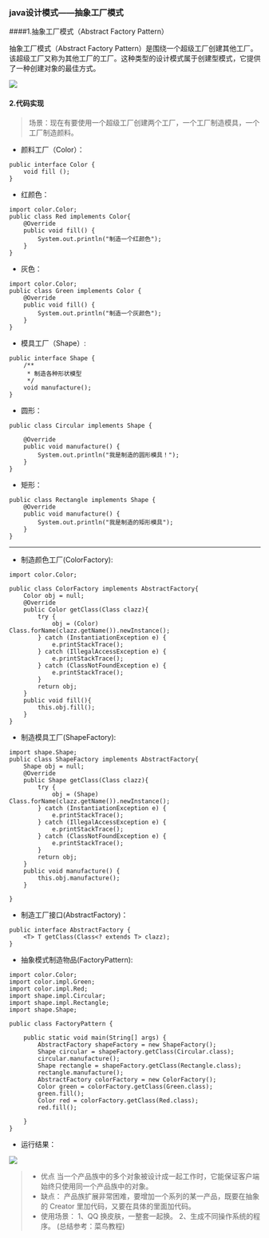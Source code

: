 ### java设计模式——抽象工厂模式

####1.抽象工厂模式（Abstract Factory Pattern）

抽象工厂模式（Abstract Factory Pattern）是围绕一个超级工厂创建其他工厂。该超级工厂又称为其他工厂的工厂。这种类型的设计模式属于创建型模式，它提供了一种创建对象的最佳方式。

![](https://upload-images.jianshu.io/upload_images/1616232-d8bcb3579f2b5d59.png?imageMogr2/auto-orient/strip%7CimageView2/2/w/1240)

#### 2.代码实现

>场景：现在有要使用一个超级工厂创建两个工厂，一个工厂制造模具，一个工厂制造颜料。

- 颜料工厂（Color）：

```
public interface Color {
    void fill ();
}
```
- 红颜色：

```
import color.Color;
public class Red implements Color{
    @Override
    public void fill() {
        System.out.println("制造一个红颜色");
    }
}
```
- 灰色：

```
import color.Color;
public class Green implements Color {
    @Override
    public void fill() {
        System.out.println("制造一个灰颜色");
    }
}
```
- 模具工厂（Shape）:

```
public interface Shape {
    /**
     * 制造各种形状模型
     */
    void manufacture();
}
```
- 圆形：

```
public class Circular implements Shape {

    @Override
    public void manufacture() {
        System.out.println("我是制造的圆形模具！");
    }
}
```
- 矩形：

```
public class Rectangle implements Shape {
    @Override
    public void manufacture() {
        System.out.println("我是制造的矩形模具");
    }
}
```
--- 
- 制造颜色工厂(ColorFactory):

```
import color.Color;

public class ColorFactory implements AbstractFactory{
    Color obj = null;
    @Override
    public Color getClass(Class clazz){
        try {
            obj = (Color) Class.forName(clazz.getName()).newInstance();
        } catch (InstantiationException e) {
            e.printStackTrace();
        } catch (IllegalAccessException e) {
            e.printStackTrace();
        } catch (ClassNotFoundException e) {
            e.printStackTrace();
        }
        return obj;
    }
    public void fill(){
        this.obj.fill();
    }
}
```
- 制造模具工厂(ShapeFactory):

```
import shape.Shape;
public class ShapeFactory implements AbstractFactory{
    Shape obj = null;
    @Override
    public Shape getClass(Class clazz){
        try {
            obj = (Shape) Class.forName(clazz.getName()).newInstance();
        } catch (InstantiationException e) {
            e.printStackTrace();
        } catch (IllegalAccessException e) {
            e.printStackTrace();
        } catch (ClassNotFoundException e) {
            e.printStackTrace();
        }
        return obj;
    }
    public void manufacture() {
        this.obj.manufacture();
    }
    
}
```
- 制造工厂接口(AbstractFactory)：

```
public interface AbstractFactory {
    <T> T getClass(Class<? extends T> clazz);
}
```
- 抽象模式制造物品(FactoryPattern):

```
import color.Color;
import color.impl.Green;
import color.impl.Red;
import shape.impl.Circular;
import shape.impl.Rectangle;
import shape.Shape;

public class FactoryPattern {

    public static void main(String[] args) {
        AbstractFactory shapeFactory = new ShapeFactory();
        Shape circular = shapeFactory.getClass(Circular.class);
        circular.manufacture();
        Shape rectangle = shapeFactory.getClass(Rectangle.class);
        rectangle.manufacture();
        AbstractFactory colorFactory = new ColorFactory();
        Color green = colorFactory.getClass(Green.class);
        green.fill();
        Color red = colorFactory.getClass(Red.class);
        red.fill();

    }
}

```
- 运行结果：

![](https://upload-images.jianshu.io/upload_images/1616232-d6c979c0f8c15d47.png?imageMogr2/auto-orient/strip%7CimageView2/2/w/1240)

>- 优点
当一个产品族中的多个对象被设计成一起工作时，它能保证客户端始终只使用同一个产品族中的对象。
>- 缺点：
产品族扩展非常困难，要增加一个系列的某一产品，既要在抽象的 Creator 里加代码，又要在具体的里面加代码。
>- 使用场景： 
 1、QQ 换皮肤，一整套一起换。 2、生成不同操作系统的程序。
>(总结参考：菜鸟教程)
